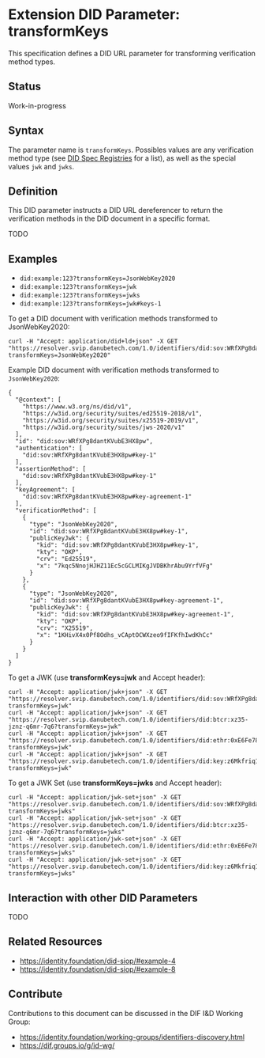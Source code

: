 # Extension DID Parameter: transformKeys

This specification defines a DID URL parameter for transforming verification method types.

## Status

Work-in-progress

## Syntax

The parameter name is `transformKeys`. Possibles values are any verification method type (see [DID Spec Registries](https://w3c.github.io/did-spec-registries/#verification-method-types) for a list), as well as the special values `jwk` and `jwks`.

## Definition

This DID parameter instructs a DID URL dereferencer to return the verification methods in the DID document in
a specific format.

TODO

## Examples

 * `did:example:123?transformKeys=JsonWebKey2020`
 * `did:example:123?transformKeys=jwk`
 * `did:example:123?transformKeys=jwks`
 * `did:example:123?transformKeys=jwk#keys-1`

To get a DID document with verification methods transformed to JsonWebKey2020:

```
curl -H "Accept: application/did+ld+json" -X GET "https://resolver.svip.danubetech.com/1.0/identifiers/did:sov:WRfXPg8dantKVubE3HX8pw?transformKeys=JsonWebKey2020"
```

Example DID document with verification methods transformed to `JsonWebKey2020`:

```
{
  "@context": [
    "https://www.w3.org/ns/did/v1",
    "https://w3id.org/security/suites/ed25519-2018/v1",
    "https://w3id.org/security/suites/x25519-2019/v1",
    "https://w3id.org/security/suites/jws-2020/v1"
  ],
  "id": "did:sov:WRfXPg8dantKVubE3HX8pw",
  "authentication": [
    "did:sov:WRfXPg8dantKVubE3HX8pw#key-1"
  ],
  "assertionMethod": [
    "did:sov:WRfXPg8dantKVubE3HX8pw#key-1"
  ],
  "keyAgreement": [
    "did:sov:WRfXPg8dantKVubE3HX8pw#key-agreement-1"
  ],
  "verificationMethod": [
    {
      "type": "JsonWebKey2020",
      "id": "did:sov:WRfXPg8dantKVubE3HX8pw#key-1",
      "publicKeyJwk": {
        "kid": "did:sov:WRfXPg8dantKVubE3HX8pw#key-1",
        "kty": "OKP",
        "crv": "Ed25519",
        "x": "7kqc5NnojHJHZ11Ec5cGCLMIKgJVDBKhrAbu9YrfVFg"
      }
    },
    {
      "type": "JsonWebKey2020",
      "id": "did:sov:WRfXPg8dantKVubE3HX8pw#key-agreement-1",
      "publicKeyJwk": {
        "kid": "did:sov:WRfXPg8dantKVubE3HX8pw#key-agreement-1",
        "kty": "OKP",
        "crv": "X25519",
        "x": "1KHivX4x0Pf8Odhs_vCAptOCWXzeo9fIFKfhIwdKhCc"
      }
    }
  ]
}
```

To get a JWK (use **transformKeys=jwk** and Accept header):

```
curl -H "Accept: application/jwk+json" -X GET "https://resolver.svip.danubetech.com/1.0/identifiers/did:sov:WRfXPg8dantKVubE3HX8pw?transformKeys=jwk"
curl -H "Accept: application/jwk+json" -X GET "https://resolver.svip.danubetech.com/1.0/identifiers/did:btcr:xz35-jznz-q6mr-7q6?transformKeys=jwk"
curl -H "Accept: application/jwk+json" -X GET "https://resolver.svip.danubetech.com/1.0/identifiers/did:ethr:0xE6Fe788d8ca214A080b0f6aC7F48480b2AEfa9a6?transformKeys=jwk"
curl -H "Accept: application/jwk+json" -X GET "https://resolver.svip.danubetech.com/1.0/identifiers/did:key:z6Mkfriq1MqLBoPWecGoDLjguo1sB9brj6wT3qZ5BxkKpuP6?transformKeys=jwk"
```

To get a JWK Set (use **transformKeys=jwks** and Accept header):

```
curl -H "Accept: application/jwk-set+json" -X GET "https://resolver.svip.danubetech.com/1.0/identifiers/did:sov:WRfXPg8dantKVubE3HX8pw?transformKeys=jwks"
curl -H "Accept: application/jwk-set+json" -X GET "https://resolver.svip.danubetech.com/1.0/identifiers/did:btcr:xz35-jznz-q6mr-7q6?transformKeys=jwks"
curl -H "Accept: application/jwk-set+json" -X GET "https://resolver.svip.danubetech.com/1.0/identifiers/did:ethr:0xE6Fe788d8ca214A080b0f6aC7F48480b2AEfa9a6?transformKeys=jwks"
curl -H "Accept: application/jwk-set+json" -X GET "https://resolver.svip.danubetech.com/1.0/identifiers/did:key:z6Mkfriq1MqLBoPWecGoDLjguo1sB9brj6wT3qZ5BxkKpuP6?transformKeys=jwks"
```

## Interaction with other DID Parameters

TODO

## Related Resources

 * https://identity.foundation/did-siop/#example-4
 * https://identity.foundation/did-siop/#example-8

## Contribute

Contributions to this document can be discussed in the DIF I&D Working Group:

 * https://identity.foundation/working-groups/identifiers-discovery.html
 * https://dif.groups.io/g/id-wg/

